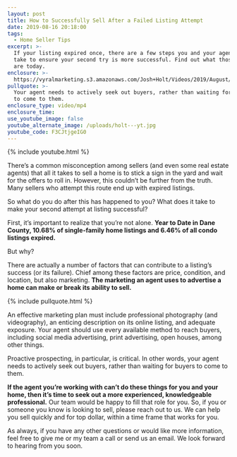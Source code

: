 ```yaml
---
layout: post
title: How to Successfully Sell After a Failed Listing Attempt
date: 2019-08-16 20:18:00
tags:
  - Home Seller Tips
excerpt: >-
  If your listing expired once, there are a few steps you and your agent must
  take to ensure your second try is more successful. Find out what those steps
  are today.
enclosure: >-
  https://vyralmarketing.s3.amazonaws.com/Josh+Holt/Videos/2019/August/How+to+Successfully+Sell+After+a+Failed+Listing+Attempt.mp4
pullquote: >-
  Your agent needs to actively seek out buyers, rather than waiting for buyers
  to come to them.
enclosure_type: video/mp4
enclosure_time:
use_youtube_image: false
youtube_alternate_image: /uploads/holt---yt.jpg
youtube_code: F3CJtjgeIG0
---
```


{% include youtube.html %}

There’s a common misconception among sellers (and even some real estate agents) that all it takes to sell a home is to stick a sign in the yard and wait for the offers to roll in. However, this couldn’t be further from the truth. Many sellers who attempt this route end up with expired listings.

So what do you do after this has happened to you? What does it take to make your second attempt at listing successful?

First, it’s important to realize that you’re not alone. **Year to Date in Dane County, 10.68% of single-family home listings and 6.46% of all condo listings expired.&nbsp;**

But why?

There are actually a number of factors that can contribute to a listing’s success (or its failure). Chief among these factors are price, condition, and location, but also marketing. **The marketing an agent uses to advertise a home can make or break its ability to sell.&nbsp;**

{% include pullquote.html %}

An effective marketing plan must include professional photography (and videography), an enticing description on its online listing, and adequate exposure. Your agent should use every available method to reach buyers, including social media advertising, print advertising, open houses, among other things.&nbsp;

Proactive prospecting, in particular, is critical. In other words, your agent needs to actively seek out buyers, rather than waiting for buyers to come to them.&nbsp;

**If the agent you’re working with can’t do these things for you and your home, then it’s time to seek out a more experienced, knowledgeable professional.** Our team would be happy to fill that role for you. So, if you or someone you know is looking to sell, please reach out to us. We can help you sell quickly and for top dollar, within a time frame that works for you.&nbsp;

As always, if you have any other questions or would like more information, feel free to give me or my team a call or send us an email. We look forward to hearing from you soon.